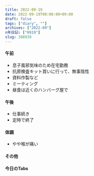 ```yaml
---
title: 2022-09-19
date: 2022-09-19T00:00:00+09:00
draft: false
tags: ["diary", ""]
archives: ["2022-09"]
n年日記: ["0919"]
slug: 388939
---
```

#### 午前
- 息子風邪気味のため在宅勤務
- 抗原検査キット買いに行って、無事陰性
- 資料作製など
- ミーティング
- 昼食は近くのハンバーグ屋で
#### 午後
- 仕事続き
- 定時で終了
#### 体調
- やや喉が痛い
#### その他
#### 今日のTabs